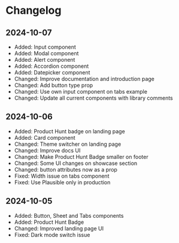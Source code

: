 # Changelog

## 2024-10-07

- Added: Input component
- Added: Modal component
- Added: Alert component
- Added: Accordion component
- Added: Datepicker component
- Changed: Improve documentation and introduction page
- Changed: Add button type prop
- Changed: Use own input component on tabs example
- Changed: Update all current components with library comments

## 2024-10-06

- Added: Product Hunt badge on landing page
- Added: Card component
- Changed: Theme switcher on landing page
- Changed: Improve docs UI
- Changed: Make Product Hunt Badge smaller on footer
- Changed: Some UI changes on showcase section
- Changed: button attributes now as a prop
- Fixed: Width issue on tabs component
- Fixed: Use Plausible only in production

## 2024-10-05

- Added: Button, Sheet and Tabs components
- Added: Product Hunt Badge
- Changed: Improved landing page UI
- Fixed: Dark mode switch issue
